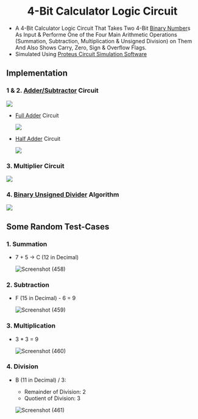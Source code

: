 <h1 align="center">4-Bit Calculator Logic Circuit</h1>

* A 4-Bit Calculator Logic Circuit That Takes Two 4-Bit [Binary Number](https://en.wikipedia.org/wiki/Binary_number)s As Input & Performe One of the Four Main Arithmetic Operations (Summation, Subtraction, Multiplication & Unsigned Division) on Them And Also Shows Carry, Zero, Sign & Overflow Flags.
* Simulated Using [Proteus Circuit Simulation Software](https://www.labcenter.com/simulation/)
## Implementation
### 1 & 2. [Adder/Subtractor](https://www.geeksforgeeks.org/4-bit-binary-adder-subtractor/) Circuit
  ![](https://media.geeksforgeeks.org/wp-content/uploads/20190824181600/dig51.png) 
  * [Full Adder](https://www.geeksforgeeks.org/full-adder-in-digital-logic/) Circuit
  
    ![](https://media.geeksforgeeks.org/wp-content/uploads/4-34.png)
  * [Half Adder](https://www.geeksforgeeks.org/half-adder-in-digital-logic/) Circuit
  
    ![](https://media.geeksforgeeks.org/wp-content/cdn-uploads/Half_Adder.jpg)
### 3. Multiplier Circuit
  ![](https://i.stack.imgur.com/O8iCr.png)
### 4. [Binary Unsigned Divider](https://www.geeksforgeeks.org/non-restoring-division-unsigned-integer/) Algorithm
  ![](https://media.geeksforgeeks.org/wp-content/uploads/non-restoring3.jpg)
## Some Random Test-Cases
### 1. Summation
  - 7 + 5 -> C (12 in Decimal)
  
    ![Screenshot (458)](https://user-images.githubusercontent.com/89901590/192104601-fe57472b-1747-40c3-be33-b8aff7bc4a0b.png)
### 2. Subtraction
  - F (15 in Decimal) - 6 = 9
    
    ![Screenshot (459)](https://user-images.githubusercontent.com/89901590/192104717-95855d0f-abd0-4178-9ab8-d46a3c977cd0.png)
### 3. Multiplication
  - 3 * 3 = 9
  
    ![Screenshot (460)](https://user-images.githubusercontent.com/89901590/192104791-134737f4-acdf-481d-b36e-591f3d1f06da.png)
### 4. Division
  - B (11 in Decimal) / 3:
    - Remainder of Division: 2
    - Quotient of Division: 3
    
    ![Screenshot (461)](https://user-images.githubusercontent.com/89901590/192104971-ba07a712-1179-48ee-9ef0-7322bf7633b5.png)
